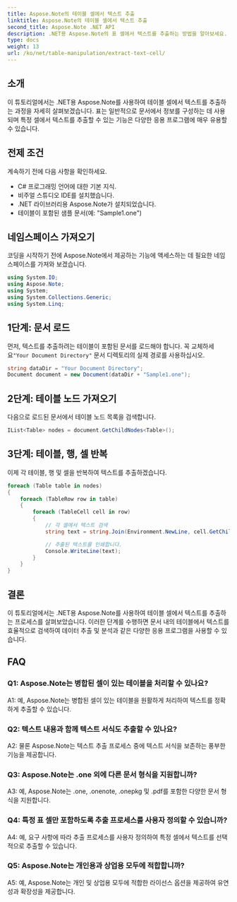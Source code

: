 ```yaml
---
title: Aspose.Note의 테이블 셀에서 텍스트 추출
linktitle: Aspose.Note의 테이블 셀에서 텍스트 추출
second_title: Aspose.Note .NET API
description: .NET용 Aspose.Note의 표 셀에서 텍스트를 추출하는 방법을 알아보세요. 문서 처리 능력을 손쉽게 향상시켜 보세요.
type: docs
weight: 13
url: /ko/net/table-manipulation/extract-text-cell/
---
```

## 소개

이 튜토리얼에서는 .NET용 Aspose.Note를 사용하여 테이블 셀에서 텍스트를 추출하는 과정을 자세히 살펴보겠습니다. 표는 일반적으로 문서에서 정보를 구성하는 데 사용되며 특정 셀에서 텍스트를 추출할 수 있는 기능은 다양한 응용 프로그램에 매우 유용할 수 있습니다.

## 전제 조건

계속하기 전에 다음 사항을 확인하세요.

- C# 프로그래밍 언어에 대한 기본 지식.
- 비주얼 스튜디오 IDE를 설치했습니다.
- .NET 라이브러리용 Aspose.Note가 설치되었습니다.
- 테이블이 포함된 샘플 문서(예: "Sample1.one")

## 네임스페이스 가져오기

코딩을 시작하기 전에 Aspose.Note에서 제공하는 기능에 액세스하는 데 필요한 네임스페이스를 가져와 보겠습니다.

```csharp
using System.IO;
using Aspose.Note;
using System;
using System.Collections.Generic;
using System.Linq;
```

## 1단계: 문서 로드

 먼저, 텍스트를 추출하려는 테이블이 포함된 문서를 로드해야 합니다. 꼭 교체하세요`"Your Document Directory"` 문서 디렉토리의 실제 경로를 사용하십시오.

```csharp
string dataDir = "Your Document Directory";
Document document = new Document(dataDir + "Sample1.one");
```

## 2단계: 테이블 노드 가져오기

다음으로 로드된 문서에서 테이블 노드 목록을 검색합니다.

```csharp
IList<Table> nodes = document.GetChildNodes<Table>();
```

## 3단계: 테이블, 행, 셀 반복

이제 각 테이블, 행 및 셀을 반복하여 텍스트를 추출하겠습니다.

```csharp
foreach (Table table in nodes)
{
    foreach (TableRow row in table)
    {
        foreach (TableCell cell in row)
        {
            // 각 셀에서 텍스트 검색
            string text = string.Join(Environment.NewLine, cell.GetChildNodes<RichText>().Select(e => e.Text)) + Environment.NewLine;

            // 추출된 텍스트를 인쇄합니다.
            Console.WriteLine(text);
        }
    }
}
```

## 결론

이 튜토리얼에서는 .NET용 Aspose.Note를 사용하여 테이블 셀에서 텍스트를 추출하는 프로세스를 살펴보았습니다. 이러한 단계를 수행하면 문서 내의 테이블에서 텍스트를 효율적으로 검색하여 데이터 추출 및 분석과 같은 다양한 응용 프로그램을 사용할 수 있습니다.

## FAQ

### Q1: Aspose.Note는 병합된 셀이 있는 테이블을 처리할 수 있나요?

A1: 예, Aspose.Note는 병합된 셀이 있는 테이블을 원활하게 처리하여 텍스트를 정확하게 추출할 수 있습니다.

### Q2: 텍스트 내용과 함께 텍스트 서식도 추출할 수 있나요?

A2: 물론 Aspose.Note는 텍스트 추출 프로세스 중에 텍스트 서식을 보존하는 풍부한 기능을 제공합니다.

### Q3: Aspose.Note는 .one 외에 다른 문서 형식을 지원합니까?

A3: 예, Aspose.Note는 .one, .onenote, .onepkg 및 .pdf를 포함한 다양한 문서 형식을 지원합니다.

### Q4: 특정 표 셀만 포함하도록 추출 프로세스를 사용자 정의할 수 있습니까?

A4: 예, 요구 사항에 따라 추출 프로세스를 사용자 정의하여 특정 셀에서 텍스트를 선택적으로 추출할 수 있습니다.

### Q5: Aspose.Note는 개인용과 상업용 모두에 적합합니까?

A5: 예, Aspose.Note는 개인 및 상업용 모두에 적합한 라이선스 옵션을 제공하여 유연성과 확장성을 제공합니다.